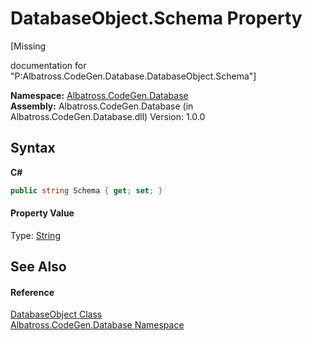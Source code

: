 # DatabaseObject.Schema Property 
 

\[Missing <summary> documentation for "P:Albatross.CodeGen.Database.DatabaseObject.Schema"\]

**Namespace:**&nbsp;<a href="E11F5D98.md">Albatross.CodeGen.Database</a><br />**Assembly:**&nbsp;Albatross.CodeGen.Database (in Albatross.CodeGen.Database.dll) Version: 1.0.0

## Syntax

**C#**<br />
``` C#
public string Schema { get; set; }
```


#### Property Value
Type: <a href="http://msdn2.microsoft.com/en-us/library/s1wwdcbf" target="_blank">String</a>

## See Also


#### Reference
<a href="69114895.md">DatabaseObject Class</a><br /><a href="E11F5D98.md">Albatross.CodeGen.Database Namespace</a><br />
